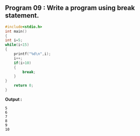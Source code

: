 ## Program 09 : Write a program using break statement.
```C
#include<stdio.h>
int main()
{
int i=5;
while(i<15)
{
	printf("%d\n",i);
	i++;
	if(i>10)
	{
		break;
	}
}
	return 0;
}
```
**Output :**
```
5
6
7
8
9
10
```
